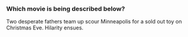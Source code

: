 ### Which movie is being described below?

Two desperate fathers team up scour Minneapolis for a sold out toy on Christmas Eve. Hilarity ensues.
